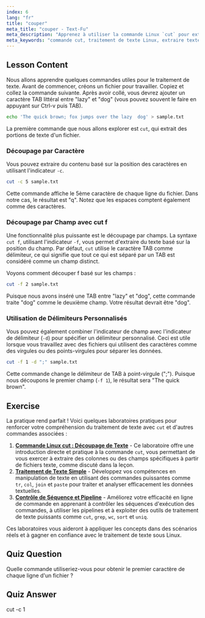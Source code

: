 ```yaml
---
index: 6
lang: "fr"
title: "couper"
meta_title: "couper - Text-Fu"
meta_description: "Apprenez à utiliser la commande Linux `cut` pour extraire des sections spécifiques de texte des fichiers. Ce guide couvre la découpe par caractère et par champ (`cut f`), y compris comment couper f avec des délimiteurs personnalisés. Parfait pour maîtriser le traitement de texte sous Linux."
meta_keywords: "commande cut, traitement de texte Linux, extraire texte, cut f, comment couper f, tutoriel Linux, exemples cut, guide Linux, découpe par champ"
---
```


## Lesson Content

Nous allons apprendre quelques commandes utiles pour le traitement de texte. Avant de commencer, créons un fichier pour travailler. Copiez et collez la commande suivante. Après avoir collé, vous devrez ajouter un caractère TAB littéral entre "lazy" et "dog" (vous pouvez souvent le faire en appuyant sur Ctrl-v puis TAB).

```bash
echo 'The quick brown; fox jumps over the lazy  dog' > sample.txt
```

La première commande que nous allons explorer est `cut`, qui extrait des portions de texte d'un fichier.

### Découpage par Caractère

Vous pouvez extraire du contenu basé sur la position des caractères en utilisant l'indicateur `-c`.

```bash
cut -c 5 sample.txt
```

Cette commande affiche le 5ème caractère de chaque ligne du fichier. Dans notre cas, le résultat est "q". Notez que les espaces comptent également comme des caractères.

### Découpage par Champ avec cut f

Une fonctionnalité plus puissante est le découpage par champs. La syntaxe `cut f`, utilisant l'indicateur `-f`, vous permet d'extraire du texte basé sur la position du champ. Par défaut, `cut` utilise le caractère TAB comme délimiteur, ce qui signifie que tout ce qui est séparé par un TAB est considéré comme un champ distinct.

Voyons comment découper f basé sur les champs :

```bash
cut -f 2 sample.txt
```

Puisque nous avons inséré une TAB entre "lazy" et "dog", cette commande traite "dog" comme le deuxième champ. Votre résultat devrait être "dog".

### Utilisation de Délimiteurs Personnalisés

Vous pouvez également combiner l'indicateur de champ avec l'indicateur de délimiteur (`-d`) pour spécifier un délimiteur personnalisé. Ceci est utile lorsque vous travaillez avec des fichiers qui utilisent des caractères comme des virgules ou des points-virgules pour séparer les données.

```bash
cut -f 1 -d ";" sample.txt
```

Cette commande change le délimiteur de TAB à point-virgule (";"). Puisque nous découpons le premier champ (`-f 1`), le résultat sera "The quick brown".

## Exercise

La pratique rend parfait ! Voici quelques laboratoires pratiques pour renforcer votre compréhension du traitement de texte avec `cut` et d'autres commandes associées :

1. **[Commande Linux cut : Découpage de Texte](https://labex.io/fr/labs/linux-linux-cut-command-text-cutting-219187)** - Ce laboratoire offre une introduction directe et pratique à la commande `cut`, vous permettant de vous exercer à extraire des colonnes ou des champs spécifiques à partir de fichiers texte, comme discuté dans la leçon.
2. **[Traitement de Texte Simple](https://labex.io/fr/labs/linux-simple-text-processing-18004)** - Développez vos compétences en manipulation de texte en utilisant des commandes puissantes comme `tr`, `col`, `join` et `paste` pour traiter et analyser efficacement les données textuelles.
3. **[Contrôle de Séquence et Pipeline](https://labex.io/fr/labs/linux-sequence-control-and-pipeline-17994)** - Améliorez votre efficacité en ligne de commande en apprenant à contrôler les séquences d'exécution des commandes, à utiliser les pipelines et à exploiter des outils de traitement de texte puissants comme `cut`, `grep`, `wc`, `sort` et `uniq`.

Ces laboratoires vous aideront à appliquer les concepts dans des scénarios réels et à gagner en confiance avec le traitement de texte sous Linux.

## Quiz Question

Quelle commande utiliseriez-vous pour obtenir le premier caractère de chaque ligne d'un fichier ?

## Quiz Answer

cut -c 1

